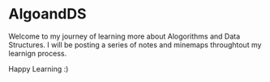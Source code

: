 # AlgoandDS
Welcome to my journey of learning more about Alogorithms and Data Structures. 
I will be posting a series of notes and minemaps throughtout my learnign process. 


Happy Learning 
:)
